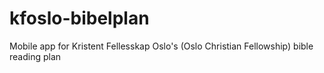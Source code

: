 kfoslo-bibelplan
================

Mobile app for Kristent Fellesskap Oslo's (Oslo Christian Fellowship) bible reading plan
